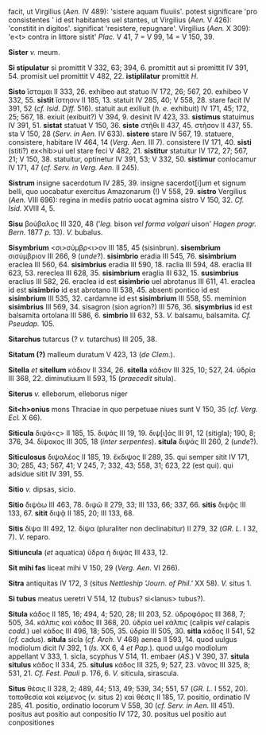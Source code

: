facit, ut Virgilius (*Aen.* IV 489): 'sistere aquam fluuiis'. potest
significare 'pro consistentes ' id est habitantes uel stantes, ut
Virgilius (*Aen.* V 426): 'constitit in digitos'. significat 'resistere,
repugnare'. Virgilius (*Aen.* X 309): 'e\<t\> contra in littore sistit'
*Plac.* V 41, 7 = V 99, 14 = V 150, 39.

**Sister** *v.* meum.

**Si stipulatur** si promittit V 332, 63; 394, 6. promittit aut si
promittit IV 391, 54. promisit uel promittit V 482, 22. **istiplilatur**
promittit *H.*

**Sisto** ἵσταμαι II 333, 26. exhibeo aut statuo IV 172, 26; 567, 20.
exhibeo V 332, 55. **sistit** ἵστησιν II 185, 13. statuit IV 285, 40; V
558, 28. stare facit IV 391, 52 (*cf. Isid. Diff.* 516). statuit aut
exiliuit (*h. e.* exhibuit) IV 171, 45; 172, 25; 567, 18. exiuit
(exibuit?) V 394, 9. desinit IV 423, 33. **sistimus** statuimus IV 391,
51. **sistat** statuat V 150, 36. **siste** στῆθι II 437, 45. στῆσον II
437, 55. sta V 150, 28 (*Serv. in Aen.* IV 633). **sistere** stare IV
567, 19. statuere, consistere, habitare IV 464, 14 (*Verg. Aen.* III
7). consistere IV 171, 40. **sisti** (stiti?) ex\<hib\>ui uel stare feci
V 482, 21. **sistitur** statuitur IV 172, 27; 567, 21; V 150, 38.
statuitur, optinetur IV 391, 53; V 332, 50. **sistimur** conlocamur IV
171, 47 (*cf. Serv. in Verg. Aen.* II 245).

**Sistrum** insigne sacerdotum IV 285, 39. insigne sacerdot[i]um et
signum belli, quo uocabatur exercitus Amazonarum (!) V 558, 29.
**sistro** Vergilius (*Aen.* VIII 696): regina in mediis patrio uocat
agmina sistro V 150, 32. *Cf. Isid.* XVIII 4, 5.

**Sisu** βούβαλος III 320, 48 ('*leg.* bison *vel forma volgari* uison'
*Hagen progr. Bern.* 1877 *p.* 13). *V.* bubalus.

**Sisymbrium** \<σι\>σύμβρ\<ι\>ον III 185, 45 (sisinbrun).
**sisembrium** σισύμβριον III 266, 9 (*unde*?). **sisimbrio** eradia III
545, 76. **sisimbrium** eraclea III 560, 64. **sisimbrius** eradia III
590, 18. raclia III 594, 48. eraclia III 623, 53. rereclea III 628, 35.
**sisimbrium** eraglia III 632, 15. **susimbrius** eraclius III 582, 26.
eraclea id est **sisimbrio** uel abrotanus III 611, 41. eraclea id est
**sisimbrio** id est abrotano III 538, 45. absenti pontico id est
**sisimbrium** III 535, 32. cardamne id est **sisimbrium** III 558, 55.
meminion **sisimbrius** III 569, 34. sisagron (sion agrion?) III 576,
36. **sisymbrius** id est balsamita ortolana III 586, 6. **simbrio** III
632, 53. *V.* balsamu, balsamita. *Cf. Pseudap.* 105.

**Sitarchus** tutarcus (? *v.* tutarchus) III 205, 38.

**Sitatum (?)** malleum duratum V 423, 13 (*de Clem.*).

**Sitella** *et* **sitellum** κάδιον II 334, 26. **sitella** κάδιον III
325, 10; 527, 24. ὑδρία III 368, 22. diminutiuum II 593, 15 (*praecedit*
situla).

**Siterus** *v.* elleborum, elleborus niger

**Sit\<h\>onius** mons Thraciae in quo perpetuae niues sunt V 150, 35
(*cf. Verg. Ecl.* X 66).

**Siticula** διψά\<ς\> II 185, 15. διψάς III 19, 19. διψ[ι]άς III 91,
12 (sitigla); 190, 8; 376, 34. δίψακος III 305, 18 (*inter serpentes*).
**situla** διψάς III 260, 2 (*unde*?).

**Siticulosus** διψαλέος II 185, 19. ἔκδιψος II 289, 35. qui semper
sitit IV 171, 30; 285, 43; 567, 41; V 245, 7; 332, 43; 558, 31; 623, 22
(est qui). qui adsidue sitit IV 391, 55.

**Sitio** *v.* dipsas, sicio.

**Sitio** διψάω III 463, 78. διψῶ II 279, 33; III 133, 66; 337, 66.
**sitis** διψᾷς III 133, 67. **sitit** διψᾷ II 185, 20; III 133, 68.

**Sitis** δίψα III 492, 12. δίψα (pluraliter non declinabitur) II 279,
32 (*GR. L.* I 32, 7). *V.* reparo.

**Sitiuncula** (*et* aquatica) ὕδρα ἡ διψάς III 433, 12.

**Sit mihi fas** liceat mihi V 150, 29 (*Verg. Aen.* VI 266).

**Sitra** antiquitas IV 172, 3 (situs *Nett­leship 'Journ. of Phil.'* XX
58). *V.* situs 1.

**Si tubus** meatus ueretri V 514, 12 (tubus? si\<lanus\> tubus?).

**Situla** κάδος II 185, 16; 494, 4; 520, 28; III 203, 52. ὑδροφόρος III
368, 7; 505, 34. κάλπις καὶ κάδος III 368, 20. ὑδρία uel κάλπις (calipis
*vel* calapis *codd.*) uel κάδος III 496, 18; 505, 35. ὑδρία III 505,
30. **sitla** κάδος II 541, 52 (*cf.* cadus). **situla** sicla (*cf.
Arch.* V 468) aenea II 593, 14. quod uulgus modiolum dicit IV 392, 1
(*Is.* XX 6, 4 *et Pap.*). quod uulgo modiolum appellant V 333, 1.
sicla, scyphus V 514, 11. embaer (*AS.*) V 390, 37. **situla situlus**
κάδος II 334, 25. **situlus** κάδος III 325, 9; 527, 23. νᾶνος III 325,
8; 531, 21. *Cf. Fest. Pauli* p. 176, 6. *V.* siticula, sirascula.

**Situs** θέσις II 328, 2; 489, 44; 513, 49; 539, 34; 551, 57 (*GR. L.*
I 552, 20). τοποθεσία καὶ κείμενος (*v.* situs 2) καὶ θέσις II 185, 17.
positio, ordinatio IV 285, 41. positio, ordinatio locorum V 558, 30
(*cf. Serv. in Aen.* III 451). positus aut positio aut conpositio IV
172, 30. positus uel positio aut conpositiones
